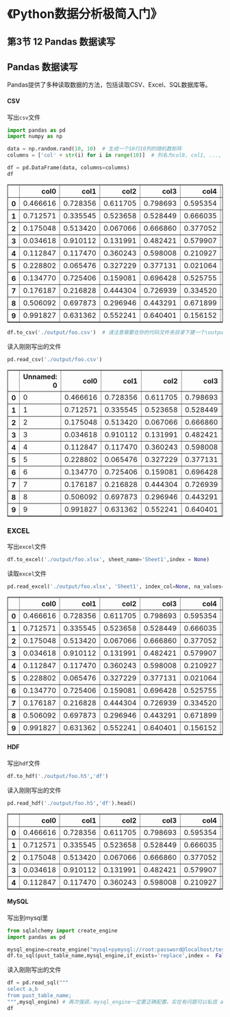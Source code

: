 # 《Python数据分析极简入门》
## 第3节 12 Pandas 数据读写

## Pandas 数据读写

Pandas提供了多种读取数据的方法，包括读取CSV、Excel、SQL数据库等。

#### CSV

写出`csv`文件


```python
import pandas as pd
import numpy as np

data = np.random.rand(10, 10)  # 生成一个10行10列的随机数矩阵
columns = ['col' + str(i) for i in range(10)]  # 列名为col0, col1, ..., col9

df = pd.DataFrame(data, columns=columns)
df
```




<div>
<style scoped>
    .dataframe tbody tr th:only-of-type {
        vertical-align: middle;
    }

    .dataframe tbody tr th {
        vertical-align: top;
    }

    .dataframe thead th {
        text-align: right;
    }
</style>
<table border="1" class="dataframe">
  <thead>
    <tr style="text-align: right;">
      <th></th>
      <th>col0</th>
      <th>col1</th>
      <th>col2</th>
      <th>col3</th>
      <th>col4</th>
      <th>col5</th>
      <th>col6</th>
      <th>col7</th>
      <th>col8</th>
      <th>col9</th>
    </tr>
  </thead>
  <tbody>
    <tr>
      <th>0</th>
      <td>0.466616</td>
      <td>0.728356</td>
      <td>0.611705</td>
      <td>0.798693</td>
      <td>0.595354</td>
      <td>0.985732</td>
      <td>0.586150</td>
      <td>0.320381</td>
      <td>0.335783</td>
      <td>0.660817</td>
    </tr>
    <tr>
      <th>1</th>
      <td>0.712571</td>
      <td>0.335545</td>
      <td>0.523658</td>
      <td>0.528449</td>
      <td>0.666035</td>
      <td>0.021001</td>
      <td>0.947240</td>
      <td>0.399122</td>
      <td>0.281759</td>
      <td>0.110816</td>
    </tr>
    <tr>
      <th>2</th>
      <td>0.175048</td>
      <td>0.513420</td>
      <td>0.067066</td>
      <td>0.666860</td>
      <td>0.377052</td>
      <td>0.213377</td>
      <td>0.175968</td>
      <td>0.877383</td>
      <td>0.587943</td>
      <td>0.531723</td>
    </tr>
    <tr>
      <th>3</th>
      <td>0.034618</td>
      <td>0.910112</td>
      <td>0.131991</td>
      <td>0.482421</td>
      <td>0.579907</td>
      <td>0.569939</td>
      <td>0.641757</td>
      <td>0.459544</td>
      <td>0.546252</td>
      <td>0.438100</td>
    </tr>
    <tr>
      <th>4</th>
      <td>0.112847</td>
      <td>0.117470</td>
      <td>0.360243</td>
      <td>0.598008</td>
      <td>0.210927</td>
      <td>0.262409</td>
      <td>0.540579</td>
      <td>0.397511</td>
      <td>0.142911</td>
      <td>0.360057</td>
    </tr>
    <tr>
      <th>5</th>
      <td>0.228802</td>
      <td>0.065476</td>
      <td>0.327229</td>
      <td>0.377131</td>
      <td>0.021064</td>
      <td>0.429451</td>
      <td>0.366117</td>
      <td>0.420715</td>
      <td>0.977730</td>
      <td>0.812894</td>
    </tr>
    <tr>
      <th>6</th>
      <td>0.134770</td>
      <td>0.725406</td>
      <td>0.159081</td>
      <td>0.696428</td>
      <td>0.525755</td>
      <td>0.240271</td>
      <td>0.959835</td>
      <td>0.836452</td>
      <td>0.189946</td>
      <td>0.998590</td>
    </tr>
    <tr>
      <th>7</th>
      <td>0.176187</td>
      <td>0.216828</td>
      <td>0.444304</td>
      <td>0.726939</td>
      <td>0.334520</td>
      <td>0.922983</td>
      <td>0.668025</td>
      <td>0.207854</td>
      <td>0.870736</td>
      <td>0.822457</td>
    </tr>
    <tr>
      <th>8</th>
      <td>0.506092</td>
      <td>0.697873</td>
      <td>0.296946</td>
      <td>0.443291</td>
      <td>0.671899</td>
      <td>0.344138</td>
      <td>0.502330</td>
      <td>0.562803</td>
      <td>0.304063</td>
      <td>0.118550</td>
    </tr>
    <tr>
      <th>9</th>
      <td>0.991827</td>
      <td>0.631362</td>
      <td>0.552241</td>
      <td>0.640401</td>
      <td>0.156152</td>
      <td>0.548396</td>
      <td>0.831292</td>
      <td>0.563461</td>
      <td>0.221882</td>
      <td>0.891689</td>
    </tr>
  </tbody>
</table>
</div>




```python
df.to_csv('./output/foo.csv')  # 请注意需要在你的代码文件夹目录下建一个\output 文件夹才能写入
```

读入刚刚写出的文件


```python
pd.read_csv('./output/foo.csv')
```




<div>
<style scoped>
    .dataframe tbody tr th:only-of-type {
        vertical-align: middle;
    }

    .dataframe tbody tr th {
        vertical-align: top;
    }

    .dataframe thead th {
        text-align: right;
    }
</style>
<table border="1" class="dataframe">
  <thead>
    <tr style="text-align: right;">
      <th></th>
      <th>Unnamed: 0</th>
      <th>col0</th>
      <th>col1</th>
      <th>col2</th>
      <th>col3</th>
      <th>col4</th>
      <th>col5</th>
      <th>col6</th>
      <th>col7</th>
      <th>col8</th>
      <th>col9</th>
    </tr>
  </thead>
  <tbody>
    <tr>
      <th>0</th>
      <td>0</td>
      <td>0.466616</td>
      <td>0.728356</td>
      <td>0.611705</td>
      <td>0.798693</td>
      <td>0.595354</td>
      <td>0.985732</td>
      <td>0.586150</td>
      <td>0.320381</td>
      <td>0.335783</td>
      <td>0.660817</td>
    </tr>
    <tr>
      <th>1</th>
      <td>1</td>
      <td>0.712571</td>
      <td>0.335545</td>
      <td>0.523658</td>
      <td>0.528449</td>
      <td>0.666035</td>
      <td>0.021001</td>
      <td>0.947240</td>
      <td>0.399122</td>
      <td>0.281759</td>
      <td>0.110816</td>
    </tr>
    <tr>
      <th>2</th>
      <td>2</td>
      <td>0.175048</td>
      <td>0.513420</td>
      <td>0.067066</td>
      <td>0.666860</td>
      <td>0.377052</td>
      <td>0.213377</td>
      <td>0.175968</td>
      <td>0.877383</td>
      <td>0.587943</td>
      <td>0.531723</td>
    </tr>
    <tr>
      <th>3</th>
      <td>3</td>
      <td>0.034618</td>
      <td>0.910112</td>
      <td>0.131991</td>
      <td>0.482421</td>
      <td>0.579907</td>
      <td>0.569939</td>
      <td>0.641757</td>
      <td>0.459544</td>
      <td>0.546252</td>
      <td>0.438100</td>
    </tr>
    <tr>
      <th>4</th>
      <td>4</td>
      <td>0.112847</td>
      <td>0.117470</td>
      <td>0.360243</td>
      <td>0.598008</td>
      <td>0.210927</td>
      <td>0.262409</td>
      <td>0.540579</td>
      <td>0.397511</td>
      <td>0.142911</td>
      <td>0.360057</td>
    </tr>
    <tr>
      <th>5</th>
      <td>5</td>
      <td>0.228802</td>
      <td>0.065476</td>
      <td>0.327229</td>
      <td>0.377131</td>
      <td>0.021064</td>
      <td>0.429451</td>
      <td>0.366117</td>
      <td>0.420715</td>
      <td>0.977730</td>
      <td>0.812894</td>
    </tr>
    <tr>
      <th>6</th>
      <td>6</td>
      <td>0.134770</td>
      <td>0.725406</td>
      <td>0.159081</td>
      <td>0.696428</td>
      <td>0.525755</td>
      <td>0.240271</td>
      <td>0.959835</td>
      <td>0.836452</td>
      <td>0.189946</td>
      <td>0.998590</td>
    </tr>
    <tr>
      <th>7</th>
      <td>7</td>
      <td>0.176187</td>
      <td>0.216828</td>
      <td>0.444304</td>
      <td>0.726939</td>
      <td>0.334520</td>
      <td>0.922983</td>
      <td>0.668025</td>
      <td>0.207854</td>
      <td>0.870736</td>
      <td>0.822457</td>
    </tr>
    <tr>
      <th>8</th>
      <td>8</td>
      <td>0.506092</td>
      <td>0.697873</td>
      <td>0.296946</td>
      <td>0.443291</td>
      <td>0.671899</td>
      <td>0.344138</td>
      <td>0.502330</td>
      <td>0.562803</td>
      <td>0.304063</td>
      <td>0.118550</td>
    </tr>
    <tr>
      <th>9</th>
      <td>9</td>
      <td>0.991827</td>
      <td>0.631362</td>
      <td>0.552241</td>
      <td>0.640401</td>
      <td>0.156152</td>
      <td>0.548396</td>
      <td>0.831292</td>
      <td>0.563461</td>
      <td>0.221882</td>
      <td>0.891689</td>
    </tr>
  </tbody>
</table>
</div>



### EXCEL

写出`excel`文件


```python
df.to_excel('./output/foo.xlsx', sheet_name='Sheet1',index = None)
```

读取`excel`文件


```python
pd.read_excel('./output/foo.xlsx', 'Sheet1', index_col=None, na_values=['NA'])
```




<div>
<style scoped>
    .dataframe tbody tr th:only-of-type {
        vertical-align: middle;
    }

    .dataframe tbody tr th {
        vertical-align: top;
    }

    .dataframe thead th {
        text-align: right;
    }
</style>
<table border="1" class="dataframe">
  <thead>
    <tr style="text-align: right;">
      <th></th>
      <th>col0</th>
      <th>col1</th>
      <th>col2</th>
      <th>col3</th>
      <th>col4</th>
      <th>col5</th>
      <th>col6</th>
      <th>col7</th>
      <th>col8</th>
      <th>col9</th>
    </tr>
  </thead>
  <tbody>
    <tr>
      <th>0</th>
      <td>0.466616</td>
      <td>0.728356</td>
      <td>0.611705</td>
      <td>0.798693</td>
      <td>0.595354</td>
      <td>0.985732</td>
      <td>0.586150</td>
      <td>0.320381</td>
      <td>0.335783</td>
      <td>0.660817</td>
    </tr>
    <tr>
      <th>1</th>
      <td>0.712571</td>
      <td>0.335545</td>
      <td>0.523658</td>
      <td>0.528449</td>
      <td>0.666035</td>
      <td>0.021001</td>
      <td>0.947240</td>
      <td>0.399122</td>
      <td>0.281759</td>
      <td>0.110816</td>
    </tr>
    <tr>
      <th>2</th>
      <td>0.175048</td>
      <td>0.513420</td>
      <td>0.067066</td>
      <td>0.666860</td>
      <td>0.377052</td>
      <td>0.213377</td>
      <td>0.175968</td>
      <td>0.877383</td>
      <td>0.587943</td>
      <td>0.531723</td>
    </tr>
    <tr>
      <th>3</th>
      <td>0.034618</td>
      <td>0.910112</td>
      <td>0.131991</td>
      <td>0.482421</td>
      <td>0.579907</td>
      <td>0.569939</td>
      <td>0.641757</td>
      <td>0.459544</td>
      <td>0.546252</td>
      <td>0.438100</td>
    </tr>
    <tr>
      <th>4</th>
      <td>0.112847</td>
      <td>0.117470</td>
      <td>0.360243</td>
      <td>0.598008</td>
      <td>0.210927</td>
      <td>0.262409</td>
      <td>0.540579</td>
      <td>0.397511</td>
      <td>0.142911</td>
      <td>0.360057</td>
    </tr>
    <tr>
      <th>5</th>
      <td>0.228802</td>
      <td>0.065476</td>
      <td>0.327229</td>
      <td>0.377131</td>
      <td>0.021064</td>
      <td>0.429451</td>
      <td>0.366117</td>
      <td>0.420715</td>
      <td>0.977730</td>
      <td>0.812894</td>
    </tr>
    <tr>
      <th>6</th>
      <td>0.134770</td>
      <td>0.725406</td>
      <td>0.159081</td>
      <td>0.696428</td>
      <td>0.525755</td>
      <td>0.240271</td>
      <td>0.959835</td>
      <td>0.836452</td>
      <td>0.189946</td>
      <td>0.998590</td>
    </tr>
    <tr>
      <th>7</th>
      <td>0.176187</td>
      <td>0.216828</td>
      <td>0.444304</td>
      <td>0.726939</td>
      <td>0.334520</td>
      <td>0.922983</td>
      <td>0.668025</td>
      <td>0.207854</td>
      <td>0.870736</td>
      <td>0.822457</td>
    </tr>
    <tr>
      <th>8</th>
      <td>0.506092</td>
      <td>0.697873</td>
      <td>0.296946</td>
      <td>0.443291</td>
      <td>0.671899</td>
      <td>0.344138</td>
      <td>0.502330</td>
      <td>0.562803</td>
      <td>0.304063</td>
      <td>0.118550</td>
    </tr>
    <tr>
      <th>9</th>
      <td>0.991827</td>
      <td>0.631362</td>
      <td>0.552241</td>
      <td>0.640401</td>
      <td>0.156152</td>
      <td>0.548396</td>
      <td>0.831292</td>
      <td>0.563461</td>
      <td>0.221882</td>
      <td>0.891689</td>
    </tr>
  </tbody>
</table>
</div>



#### HDF

写出`hdf`文件


```python
df.to_hdf('./output/foo.h5','df')
```

读入刚刚写出的文件


```python
pd.read_hdf('./output/foo.h5','df').head()
```




<div>
<style scoped>
    .dataframe tbody tr th:only-of-type {
        vertical-align: middle;
    }

    .dataframe tbody tr th {
        vertical-align: top;
    }

    .dataframe thead th {
        text-align: right;
    }
</style>
<table border="1" class="dataframe">
  <thead>
    <tr style="text-align: right;">
      <th></th>
      <th>col0</th>
      <th>col1</th>
      <th>col2</th>
      <th>col3</th>
      <th>col4</th>
      <th>col5</th>
      <th>col6</th>
      <th>col7</th>
      <th>col8</th>
      <th>col9</th>
    </tr>
  </thead>
  <tbody>
    <tr>
      <th>0</th>
      <td>0.466616</td>
      <td>0.728356</td>
      <td>0.611705</td>
      <td>0.798693</td>
      <td>0.595354</td>
      <td>0.985732</td>
      <td>0.586150</td>
      <td>0.320381</td>
      <td>0.335783</td>
      <td>0.660817</td>
    </tr>
    <tr>
      <th>1</th>
      <td>0.712571</td>
      <td>0.335545</td>
      <td>0.523658</td>
      <td>0.528449</td>
      <td>0.666035</td>
      <td>0.021001</td>
      <td>0.947240</td>
      <td>0.399122</td>
      <td>0.281759</td>
      <td>0.110816</td>
    </tr>
    <tr>
      <th>2</th>
      <td>0.175048</td>
      <td>0.513420</td>
      <td>0.067066</td>
      <td>0.666860</td>
      <td>0.377052</td>
      <td>0.213377</td>
      <td>0.175968</td>
      <td>0.877383</td>
      <td>0.587943</td>
      <td>0.531723</td>
    </tr>
    <tr>
      <th>3</th>
      <td>0.034618</td>
      <td>0.910112</td>
      <td>0.131991</td>
      <td>0.482421</td>
      <td>0.579907</td>
      <td>0.569939</td>
      <td>0.641757</td>
      <td>0.459544</td>
      <td>0.546252</td>
      <td>0.438100</td>
    </tr>
    <tr>
      <th>4</th>
      <td>0.112847</td>
      <td>0.117470</td>
      <td>0.360243</td>
      <td>0.598008</td>
      <td>0.210927</td>
      <td>0.262409</td>
      <td>0.540579</td>
      <td>0.397511</td>
      <td>0.142911</td>
      <td>0.360057</td>
    </tr>
  </tbody>
</table>
</div>



#### MySQL

写出到mysql里


```python
from sqlalchemy import create_engine
import pandas as pd
```


```python
mysql_engine=create_engine("mysql+pymysql://root:password@localhost/test")
df.to_sql(pust_table_name,mysql_engine,if_exists='replace',index =  False) #  注意 mysql_engine一定要正确配置
```

读入刚刚写出的文件


```python
df = pd.read_sql("""
select a,b
from pust_table_name;
""",mysql_engine) # 再次强调，mysql_engine一定要正确配置，实在有问题可以私信 aiu_cda
df
```
